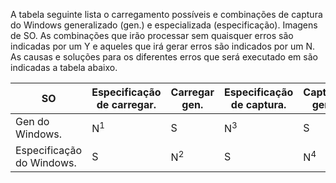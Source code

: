A tabela seguinte lista o carregamento possíveis e combinações de captura do Windows generalizado (gen.) e especializada (especificação). Imagens de SO. As combinações que irão processar sem quaisquer erros são indicadas por um Y e aqueles que irá gerar erros são indicados por um N. As causas e soluções para os diferentes erros que será executado em são indicadas a tabela abaixo.

| SO | Especificação de carregar. | Carregar gen. | Especificação de captura. | Capture gen. |
| --- | --- | --- | --- | --- |
| Gen do Windows. |N<sup>1</sup> |S |N<sup>3</sup> |S |
| Especificação do Windows. |S |N<sup>2</sup> |S |N<sup>4</sup> |

